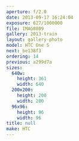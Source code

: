 ```yaml
---
aperture: f/2.0
date: 2013-09-17 16:24:04
exposure: 627/1000000
file: IMAG0809
gallery: 2013-train
layout: gallery-photo
model: HTC One S
next: be138f3
ordering: 14
previous: a299d7a
sizes:
  640w:
    height: 361
    width: 640
  200x200:
    height: 200
    width: 200
  96x96:
    height: 96
    width: 96
title: null
make: HTC
---
```

